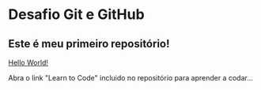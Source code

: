 # Desafio Git e GitHub 

## Este é meu primeiro repositório! 

[Hello World!](https://www.lipsum.com/) 

Abra o link "Learn to Code" incluido no repositório para aprender a codar... 
